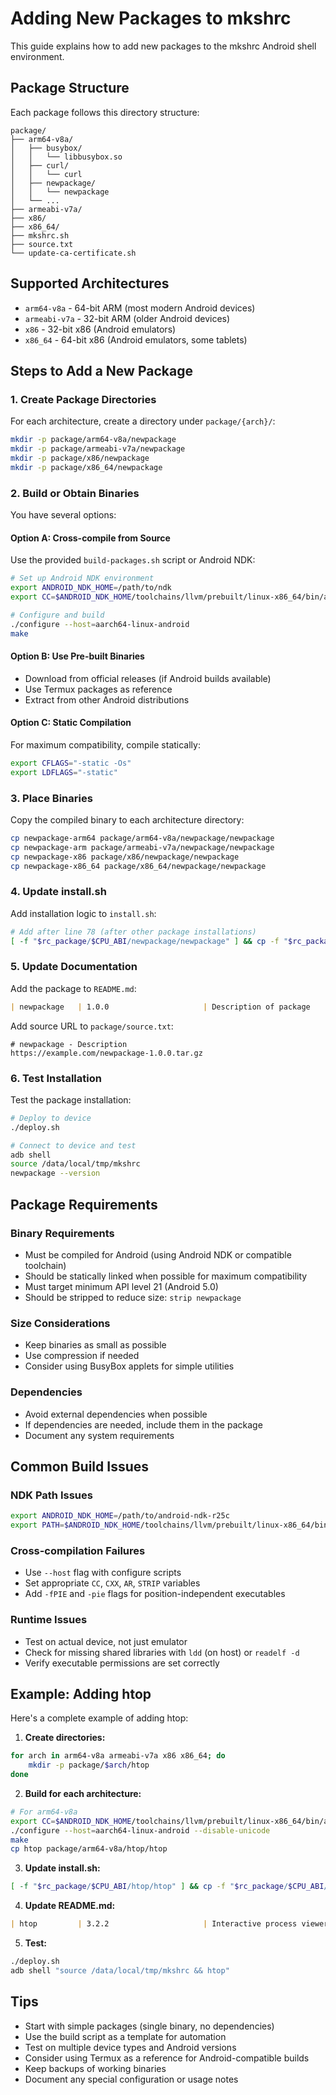 # Adding New Packages to mkshrc

This guide explains how to add new packages to the mkshrc Android shell environment.

## Package Structure

Each package follows this directory structure:
```
package/
├── arm64-v8a/
│   ├── busybox/
│   │   └── libbusybox.so
│   ├── curl/
│   │   └── curl
│   ├── newpackage/
│   │   └── newpackage
│   └── ...
├── armeabi-v7a/
├── x86/
├── x86_64/
├── mkshrc.sh
├── source.txt
└── update-ca-certificate.sh
```

## Supported Architectures

- `arm64-v8a` - 64-bit ARM (most modern Android devices)
- `armeabi-v7a` - 32-bit ARM (older Android devices)
- `x86` - 32-bit x86 (Android emulators)
- `x86_64` - 64-bit x86 (Android emulators, some tablets)

## Steps to Add a New Package

### 1. Create Package Directories

For each architecture, create a directory under `package/{arch}/`:
```bash
mkdir -p package/arm64-v8a/newpackage
mkdir -p package/armeabi-v7a/newpackage
mkdir -p package/x86/newpackage
mkdir -p package/x86_64/newpackage
```

### 2. Build or Obtain Binaries

You have several options:

#### Option A: Cross-compile from Source
Use the provided `build-packages.sh` script or Android NDK:
```bash
# Set up Android NDK environment
export ANDROID_NDK_HOME=/path/to/ndk
export CC=$ANDROID_NDK_HOME/toolchains/llvm/prebuilt/linux-x86_64/bin/aarch64-linux-android21-clang

# Configure and build
./configure --host=aarch64-linux-android
make
```

#### Option B: Use Pre-built Binaries
- Download from official releases (if Android builds available)
- Use Termux packages as reference
- Extract from other Android distributions

#### Option C: Static Compilation
For maximum compatibility, compile statically:
```bash
export CFLAGS="-static -Os"
export LDFLAGS="-static"
```

### 3. Place Binaries

Copy the compiled binary to each architecture directory:
```bash
cp newpackage-arm64 package/arm64-v8a/newpackage/newpackage
cp newpackage-arm package/armeabi-v7a/newpackage/newpackage
cp newpackage-x86 package/x86/newpackage/newpackage
cp newpackage-x86_64 package/x86_64/newpackage/newpackage
```

### 4. Update install.sh

Add installation logic to `install.sh`:
```bash
# Add after line 78 (after other package installations)
[ -f "$rc_package/$CPU_ABI/newpackage/newpackage" ] && cp -f "$rc_package/$CPU_ABI/newpackage/newpackage" "$rc_bin/newpackage"
```

### 5. Update Documentation

Add the package to `README.md`:
```markdown
| newpackage   | 1.0.0                     | Description of package    |
```

Add source URL to `package/source.txt`:
```
# newpackage - Description
https://example.com/newpackage-1.0.0.tar.gz
```

### 6. Test Installation

Test the package installation:
```bash
# Deploy to device
./deploy.sh

# Connect to device and test
adb shell
source /data/local/tmp/mkshrc
newpackage --version
```

## Package Requirements

### Binary Requirements
- Must be compiled for Android (using Android NDK or compatible toolchain)
- Should be statically linked when possible for maximum compatibility
- Must target minimum API level 21 (Android 5.0)
- Should be stripped to reduce size: `strip newpackage`

### Size Considerations
- Keep binaries as small as possible
- Use compression if needed
- Consider using BusyBox applets for simple utilities

### Dependencies
- Avoid external dependencies when possible
- If dependencies are needed, include them in the package
- Document any system requirements

## Common Build Issues

### NDK Path Issues
```bash
export ANDROID_NDK_HOME=/path/to/android-ndk-r25c
export PATH=$ANDROID_NDK_HOME/toolchains/llvm/prebuilt/linux-x86_64/bin:$PATH
```

### Cross-compilation Failures
- Use `--host` flag with configure scripts
- Set appropriate `CC`, `CXX`, `AR`, `STRIP` variables
- Add `-fPIE` and `-pie` flags for position-independent executables

### Runtime Issues
- Test on actual device, not just emulator
- Check for missing shared libraries with `ldd` (on host) or `readelf -d`
- Verify executable permissions are set correctly

## Example: Adding htop

Here's a complete example of adding htop:

1. **Create directories:**
```bash
for arch in arm64-v8a armeabi-v7a x86 x86_64; do
    mkdir -p package/$arch/htop
done
```

2. **Build for each architecture:**
```bash
# For arm64-v8a
export CC=$ANDROID_NDK_HOME/toolchains/llvm/prebuilt/linux-x86_64/bin/aarch64-linux-android21-clang
./configure --host=aarch64-linux-android --disable-unicode
make
cp htop package/arm64-v8a/htop/htop
```

3. **Update install.sh:**
```bash
[ -f "$rc_package/$CPU_ABI/htop/htop" ] && cp -f "$rc_package/$CPU_ABI/htop/htop" "$rc_bin/htop"
```

4. **Update README.md:**
```markdown
| htop         | 3.2.2                     | Interactive process viewer |
```

5. **Test:**
```bash
./deploy.sh
adb shell "source /data/local/tmp/mkshrc && htop"
```

## Tips

- Start with simple packages (single binary, no dependencies)
- Use the build script as a template for automation
- Test on multiple device types and Android versions
- Consider using Termux as a reference for Android-compatible builds
- Keep backups of working binaries
- Document any special configuration or usage notes
